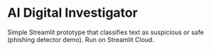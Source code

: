 # AI Digital Investigator
Simple Streamlit prototype that classifies text as suspicious or safe (phishing detector demo).
Run on Streamlit Cloud.
